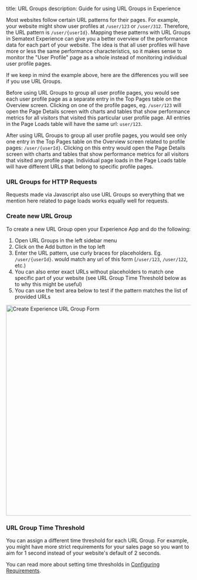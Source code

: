 title: URL Groups
description: Guide for using URL Groups in Experience

Most websites follow certain URL patterns for their pages. For example, your website might show user profiles at `/user/123` or `/user/312`. Therefore, the URL pattern is `/user/{userId}`. Mapping these patterns with URL Groups in Sematext Experience can give you a better overview of the performance data for each part of your website. The idea is that all user profiles will have more or less the same performance characteristics, so it makes sense to monitor the "User Profile" page as a whole instead of monitoring individual user profile pages.

If we keep in mind the example above, here are the differences you will see if you use URL Groups.

Before using URL Groups to group all user profile pages, you would see each user profile page as a separate entry in the Top Pages table on the Overview screen. Clicking on one of the profile pages, eg. `/user/123` will open the Page Details screen with charts and tables that show performance metrics for all visitors that visited this particular user profile page. All entries in the Page Loads table will have the same url: `user/123`.

After using URL Groups to group all user profile pages, you would see only one entry in the Top Pages table on the Overview screen related to profile pages: `/user/{userId}`. Clicking on this entry would open the Page Details screen with charts and tables that show performance metrics for all visitors that visited any profile page. Individual page loads in the Page Loads table will have different URLs that belong to specific profile pages.

### URL Groups for HTTP Requests

Requests made via Javascript also use URL Groups so everything that we mention here related to page loads works equally well for requests.

### Create new URL Group

To create a new URL Group open your Experience App and do the following:

1. Open URL Groups in the left sidebar menu
2. Click on the Add button in the top left
3. Enter the URL pattern, use curly braces for placeholders. Eg. `/user/{userId}`. would match any url of this form (`/user/123`, `/user/122`, etc.)
4. You can also enter exact URLs without placeholders to match one specific part of your website (see URL Group Time Threshold below as to why this might be useful)
4. You can use the text area below to test if the pattern matches the list of provided URLs

<img
  class="content-modal-image"
  alt="Create Experience URL Group Form"
  src="../../images/experience/urlgroup-1.png"
  title="Create Experience URL Group Form"
  width=934
  height=573
/>

### URL Group Time Threshold

You can assign a different time threshold for each URL Group. For example, you might have more strict requirements for your sales page so you want to aim for 1 second instead of your website's default of 2 seconds.

You can read more about setting time thresholds in [Configuring Requirements](./configure-requirements).

